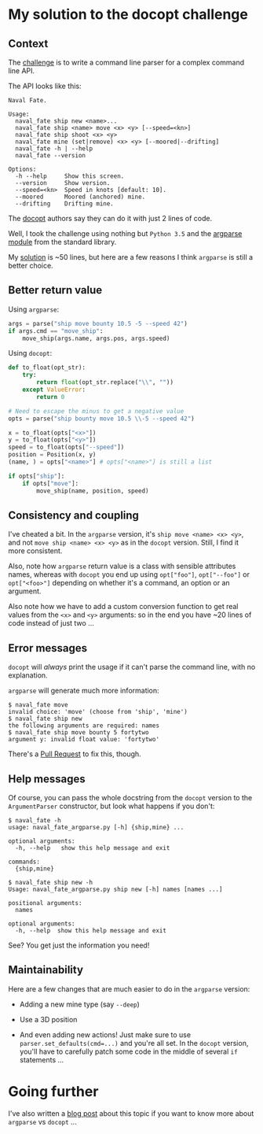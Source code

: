 # My solution to the docopt challenge

## Context

The [challenge](http://challenge.docopt.org/) is to write a command line parser
for a complex command line API.

The API looks like this:

```text
Naval Fate.

Usage:
  naval_fate ship new <name>...
  naval_fate ship <name> move <x> <y> [--speed=<kn>]
  naval_fate ship shoot <x> <y>
  naval_fate mine (set|remove) <x> <y> [--moored|--drifting]
  naval_fate -h | --help
  naval_fate --version

Options:
  -h --help     Show this screen.
  --version     Show version.
  --speed=<kn>  Speed in knots [default: 10].
  --moored      Moored (anchored) mine.
  --drifting    Drifting mine.
```

The [docopt](http://docopt.org) authors say they can do it with just 2 lines
of code.

Well, I took the challenge using nothing but `Python 3.5` and the
[argparse module](https://docs.python.org/3/howto/argparse.html) from the standard
library.

My [solution](
https://github.com/dmerejkowsky/docopt-challenge/blob/master/naval_fate_argparse.py)
is ~50 lines, but here are a few reasons I think `argparse` is still a better
choice.

## Better return value


Using `argparse`:

```python
args = parse("ship move bounty 10.5 -5 --speed 42")
if args.cmd == "move_ship":
    move_ship(args.name, args.pos, args.speed)
```


Using `docopt`:

```python
def to_float(opt_str):
    try:
        return float(opt_str.replace("\\", ""))
    except ValueError:
        return 0

# Need to escape the minus to get a negative value
opts = parse("ship bounty move 10.5 \\-5 --speed 42")

x = to_float(opts["<x>"])
y = to_float(opts["<y>"])
speed = to_float(opts["--speed"])
position = Position(x, y)
(name, ) = opts["<name>"] # opts["<name>"] is still a list

if opts["ship"]:
    if opts["move"]:
        move_ship(name, position, speed)
```


## Consistency and coupling

I've cheated a bit. In the `argparse` version, it's `ship move <name> <x> <y>`,
and not `move ship <name> <x> <y>` as in the `docopt` version.
Still, I find it more consistent.

Also, note how `argparse` return value is a class with sensible attributes
names, whereas with `docopt` you end up using `opt["foo"]`, `opt["--foo"]` or
`opt["<foo>"]` depending on whether it's a command, an option or an argument.

Also note how we have to add a custom conversion function to get real values
from the `<x>` and `<y>` arguments: so in the end you have ~20 lines of code
instead of just two ...

## Error messages

`docopt` will *always* print the usage if it can't parse the command line, with
no explanation.

`argparse` will generate much more information:

```console
$ naval_fate move
invalid choice: 'move' (choose from 'ship', 'mine')
$ naval_fate ship new
the following arguments are required: names
$ naval_fate ship move bounty 5 fortytwo
argument y: invalid float value: 'fortytwo'
```

There's a [Pull Request](https://github.com/docopt/docopt/pull/63) to fix this, though.

## Help messages

Of course, you can pass the whole docstring from the `docopt` version to the
`ArgumentParser` constructor, but look what happens if you don't:

```console
$ naval_fate -h
usage: naval_fate_argparse.py [-h] {ship,mine} ...

optional arguments:
  -h, --help   show this help message and exit

commands:
  {ship,mine}
```

```console
$ naval_fate ship new -h
Usage: naval_fate_argparse.py ship new [-h] names [names ...]

positional arguments:
  names

optional arguments:
  -h, --help  show this help message and exit
```

See? You get just the information you need!


## Maintainability

Here are a few changes that are much easier to do in the `argparse` version:

* Adding a new mine type (say `--deep`)

* Use a 3D position

* And even adding new actions! Just make sure to use
  `parser.set_defaults(cmd=...)` and you're all set. In the `docopt` version,
  you'll have to carefully patch some code in the middle of several `if`
  statements ...

# Going further

I've also written a [blog post](
https://dmerej.info/blog/post/docopt-v-argparse/) about this topic if you want
to know more about `argparse` vs `docopt` ...
